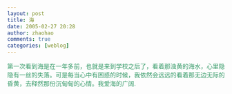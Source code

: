 ```yaml
---
layout: post
title: 海
date: 2005-02-27 20:28
author: zhaohao
comments: true
categories: [weblog]
---
```

<span style="color: #339966; font-family: Tahoma, Helvetica, sans-serif;">第一次看到海是在一年多前，也就是来到学校之后了，看着那浊黄的海水，心里隐隐有一丝的失落。可是每当心中有困惑的时候，我依然会远远的看着那无边无际的昏黄，去释然那份沉甸甸的心情。我爱海的广阔.</span>
